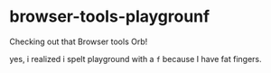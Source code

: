 # browser-tools-playgrounf
Checking out that Browser tools Orb!

yes, i realized i spelt playground with a `f` because I have fat fingers.
